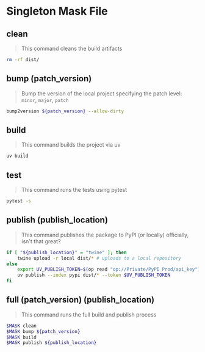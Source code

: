 # Singleton Mask File

## clean

> This command cleans the build artifacts

```bash
rm -rf dist/
```

## bump (patch_version)

> Bump the version of the local project specifying the patch level: `minor`, `major`, `patch`

```bash
bump2version ${patch_version} --allow-dirty
```

## build

> This command builds the project via uv

```bash
uv build
```

## test

> This command runs the tests using pytest

```bash
pytest -s
```

## publish (publish_location)

> This command publishes the package to PyPI (or locally) officially, isn't that great?

```bash
if [ "${publish_location}" = "twine" ]; then
    twine upload -r local dist/* # uploads to a local repository
else
    export UV_PUBLISH_TOKEN=$(op read "op://Private/PyPI Prod/api_key")
    uv publish --index pypi dist/* --token $UV_PUBLISH_TOKEN
fi
```

## full (patch_version) (publish_location)

> This command runs the full build and publish process

```bash
$MASK clean
$MASK bump ${patch_version}
$MASK build
$MASK publish ${publish_location}
```
